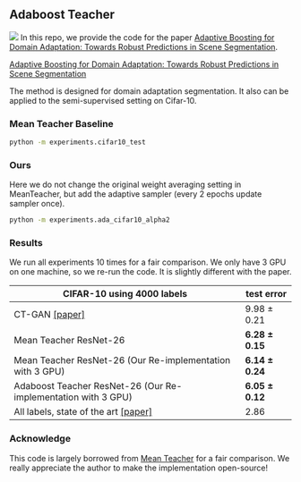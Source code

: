 ## Adaboost Teacher 

![](pipeline.png)
In this repo, we provide the code for the paper [Adaptive Boosting for Domain Adaptation: Towards Robust Predictions in Scene Segmentation](https://arxiv.org/abs/2103.15685).

[Adaptive Boosting for Domain Adaptation: Towards Robust Predictions in Scene Segmentation](https://arxiv.org/abs/2103.15685)

The method is designed for domain adaptation segmentation. It also can be applied to the semi-supervised setting on Cifar-10.

### Mean Teacher Baseline
```bash
python -m experiments.cifar10_test
```

### Ours
Here we do not change the original weight averaging setting in MeanTeacher, but add the adaptive sampler (every 2 epochs update sampler once). 

```bash
python -m experiments.ada_cifar10_alpha2
```

### Results
We run all experiments 10 times for a fair comparison. We only have 3 GPU on one machine, so we re-run the code. 
It is slightly different with the paper.

CIFAR-10 using 4000 labels   | test error
-----------------------------|-----------
CT-GAN [\[paper\]](https://openreview.net/forum?id=SJx9GQb0-) | 9.98 ± 0.21
Mean Teacher ResNet-26	     | **6.28 ± 0.15**
Mean Teacher ResNet-26 (Our Re-implementation with 3 GPU)      | **6.14 ± 0.24**
Adaboost Teacher ResNet-26 (Our Re-implementation with 3 GPU)       | **6.05 ± 0.12**
All labels, state of the art [\[paper\]](https://arxiv.org/abs/1705.07485) | 2.86


### Acknowledge 
This code is largely borrowed from [Mean Teacher](https://github.com/CuriousAI/mean-teacher) for a fair comparison. 
We really appreciate the author to make the implementation open-source!


